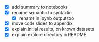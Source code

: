 - [x] add summary to notebooks
- [x] rename semantic to syntactic
    - [x] rename in ipynb output too
- [x] move code slides to appendix
- [x] explain initial results, on known datasets
- [x] explain explore directory in README